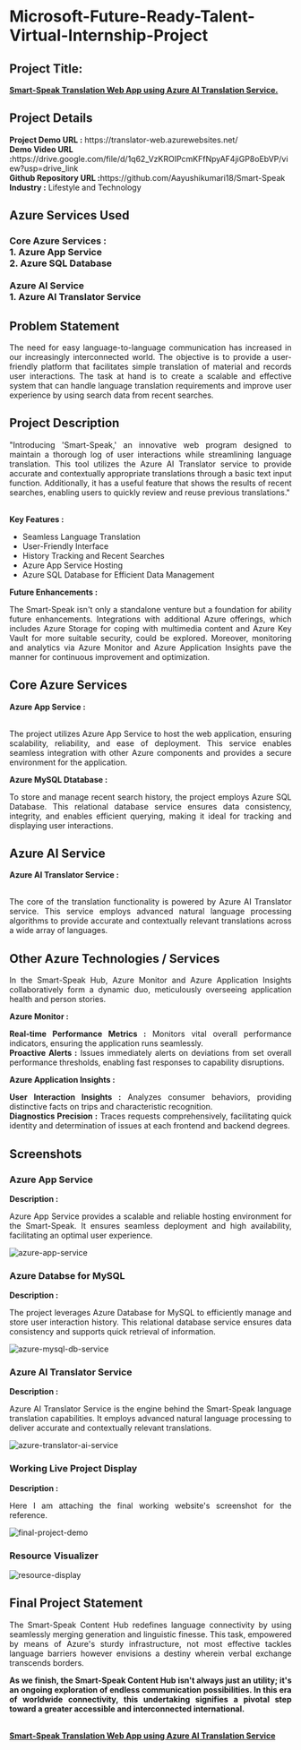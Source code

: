 <h1>Microsoft-Future-Ready-Talent-Virtual-Internship-Project</h1>
<h2>Project Title:</h2><b><a href="https://translator-web.azurewebsites.net/">Smart-Speak Translation Web App using Azure AI Translation Service.</b></a>
<br>
<h2>Project Details</h2>
<b>Project Demo URL :</b> https://translator-web.azurewebsites.net/ <br>
<b>Demo Video URL :</b>https://drive.google.com/file/d/1q62_VzKROIPcmKFfNpyAF4jiGP8oEbVP/view?usp=drive_link<br>
<b>Github Repository URL :</b>https://github.com/Aayushikumari18/Smart-Speak<br>
<b>Industry :</b> Lifestyle and Technology<br>
<h2>Azure Services Used</h2>
<h3>
Core Azure Services : <br>
1. Azure App Service <br>
2. Azure SQL Database <br> <br>
Azure AI Service <br>
1. Azure AI Translator Service
</h3>
<h2>Problem Statement</h2>
<p align="justify">The need for easy language-to-language communication has increased in our increasingly interconnected world. The objective is to provide a user-friendly platform that facilitates simple translation of material and records user interactions. The task at hand is to create a scalable and effective system that can handle language translation requirements and improve user experience by using search data from recent searches.
</p>
<h2>Project Description</h2>
<p align="justify">"Introducing 'Smart-Speak,' an innovative web program designed to maintain a thorough log of user interactions while streamlining language translation. This tool utilizes the Azure AI Translator service to provide accurate and contextually appropriate translations through a basic text input function. Additionally, it has a useful feature that shows the results of recent searches, enabling users to quickly review and reuse previous translations."
</p><br>
<b>Key Features :</b>
<ul>
    <li>Seamless Language Translation</li>
    <li>User-Friendly Interface</li>
    <li>History Tracking and Recent Searches</li>
    <li>Azure App Service Hosting</li>
    <li>Azure SQL Database for Efficient Data Management</li>
</ul>
<b>Future Enhancements :</b><br>
<p align="justify">The Smart-Speak isn't only a standalone venture but a foundation for ability future enhancements. Integrations with additional Azure offerings, which includes Azure Storage for coping with multimedia content and Azure Key Vault for more suitable security, could be explored. Moreover, monitoring and analytics via Azure Monitor and Azure Application Insights pave the manner for continuous improvement and optimization.</p>
<h2>Core Azure Services</h2>
<b>Azure App Service :</b><br><p align="justify"><br>The project utilizes Azure App Service to host the web application, ensuring scalability, reliability, and ease of deployment. This service enables seamless integration with other Azure components and provides a secure environment for the application.</p>

<b>Azure MySQL Dtatabase :</b><br><p align="justify">To store and manage recent search history, the project employs Azure SQL Database. This relational database service ensures data consistency, integrity, and enables efficient querying, making it ideal for tracking and displaying user interactions.</p>
<h2>Azure AI Service</h2>
<b>Azure AI Translator Service :</b><br><br><p align="justify">The core of the translation functionality is powered by Azure AI Translator service. This service employs advanced natural language processing algorithms to provide accurate and contextually relevant translations across a wide array of languages.</p>
<h2>Other Azure Technologies / Services</h2>
<p align="justify">In the Smart-Speak Hub, Azure Monitor and Azure Application Insights collaboratively form a dynamic duo, meticulously overseeing application health and person stories.</p>

<b>Azure Monitor :</b><p align="justify"><b>Real-time Performance Metrics :</b> Monitors vital overall performance indicators, ensuring the application runs seamlessly.<br>
<b>Proactive Alerts :</b> Issues immediately alerts on deviations from set overall performance thresholds, enabling fast responses to capability disruptions.</p>
<b>Azure Application Insights :</b><p align="justify">
<b>User Interaction Insights :</b> Analyzes consumer behaviors, providing distinctive facts on trips and characteristic recognition.<br>
<b>Diagnostics Precision :</b> Traces requests comprehensively, facilitating quick identity and determination of issues at each frontend and backend degrees.

<h2>Screenshots</h2>
<h3>Azure App Service</h3>
<b>Description :</b><p align="justify">Azure App Service provides a scalable and reliable hosting environment for the Smart-Speak. It ensures seamless deployment and high availability, facilitating an optimal user experience.</p>
<img src="./screenshots/mywebapp.png" alt="azure-app-service"></img><br>
<h3>Azure Databse for MySQL</h3>
<b>Description :</b><p align="justify"> The project leverages Azure Database for MySQL to efficiently manage and store user interaction history. This relational database service ensures data consistency and supports quick retrieval of information.</p>
<img src="./screenshots/Database.png" alt="azure-mysql-db-service"></img><br>
<h3>Azure AI Translator Service</h3>
<b>Description :</b><p align="justify">Azure AI Translator Service is the engine behind the Smart-Speak language translation capabilities. It employs advanced natural language processing to deliver accurate and contextually relevant translations.</p>
<img src="./screenshots/Translator-web.png" alt="azure-translator-ai-service"></img><br>
<h3>Working Live Project Display</h3>
<b>Description :</b><p align="justify">Here I am attaching the final working website's screenshot for the reference.</p>
<img src="./screenshots/output.png" alt="final-project-demo"></img>

<h3>Resource Visualizer</h3>
<img src="./screenshots/Result.png" alt="resource-display"></img>

<h2>Final Project Statement</h2>
<p align="justify">
The Smart-Speak Content Hub redefines language connectivity by using seamlessly merging generation and linguistic finesse. This task, empowered by means of Azure's sturdy infrastructure, not most effective tackles language barriers however envisions a destiny wherein verbal exchange transcends borders.</p>
<p align="justify">
<b>As we finish, the Smart-Speak Content Hub isn't always just an utility; it's an ongoing exploration of endless communication possibilities. In this era of worldwide connectivity, this undertaking signifies a pivotal step toward a greater accessible and interconnected international.</b>
</p> <br>
</h2><b><a href="./screenshots/output.png">Smart-Speak Translation Web App using Azure AI Translation Service</b></a>
